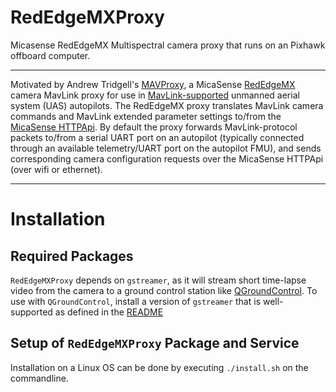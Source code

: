 # RedEdgeMXProxy
Micasense RedEdgeMX Multispectral camera proxy that runs on an Pixhawk offboard computer.  

---

Motivated by Andrew Tridgell's [MAVProxy](http://ardupilot.github.io/MAVProxy/), a MicaSense
[RedEdgeMX](https://www.micasense.com/rededge-mx) camera MavLink proxy for use in 
[MavLink-supported](https://mavlink.io) unmanned aerial system (UAS) autopilots.  The RedEdgeMX proxy translates MavLink camera
commands and MavLink extended parameter settings to/from the [MicaSense HTTPApi](http://micasense.github.io/rededge-api/api/http.html).
By default the proxy forwards MavLink-protocol packets to/from a serial UART port on an autopilot (typically connected through
an available telemetry/UART port on the autopilot FMU), and sends corresponding camera configuration requests over the MicaSense
HTTPApi (over wifi or ethernet).

---

# Installation
## Required Packages
`RedEdgeMXProxy` depends on `gstreamer`, as it will stream short time-lapse video from the camera to a ground control
station like [QGroundControl](http://qgroundcontrol.com/).  To use with `QGroundControl`, install a version of
`gstreamer` that is well-supported as defined in the 
[README](https://github.com/mavlink/qgroundcontrol/blob/master/src/VideoStreaming/README.md)

## Setup of `RedEdgeMXProxy` Package and Service
Installation on a Linux OS can be done by executing `./install.sh` on the commandline.
